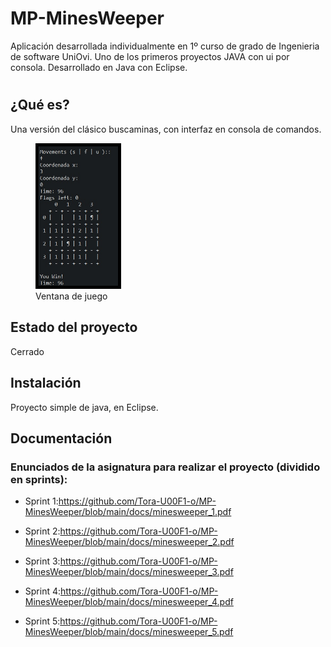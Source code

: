 # MP-MinesWeeper

Aplicación desarrollada individualmente en 1º curso de grado de Ingenieria de software UniOvi.
Uno de los primeros proyectos JAVA con ui por consola. Desarrollado en Java con Eclipse.
#
## ¿Qué es?
Una versión del clásico buscaminas, con interfaz en consola de comandos.

<figure>
  <img src="docs/img/play_view.jpg" alt="Play_view" margin  width='30%' style="border:5px solid black"/>
  <figcaption>Ventana de juego</figcaption>
</figure>

## Estado del proyecto
Cerrado

## Instalación
Proyecto simple de java, en Eclipse.

## Documentación
### Enunciados de la asignatura para realizar el proyecto (dividido en sprints):
- Sprint 1:https://github.com/Tora-U00F1-o/MP-MinesWeeper/blob/main/docs/minesweeper_1.pdf

- Sprint 2:https://github.com/Tora-U00F1-o/MP-MinesWeeper/blob/main/docs/minesweeper_2.pdf

- Sprint 3:https://github.com/Tora-U00F1-o/MP-MinesWeeper/blob/main/docs/minesweeper_3.pdf

- Sprint 4:https://github.com/Tora-U00F1-o/MP-MinesWeeper/blob/main/docs/minesweeper_4.pdf

- Sprint 5:https://github.com/Tora-U00F1-o/MP-MinesWeeper/blob/main/docs/minesweeper_5.pdf
